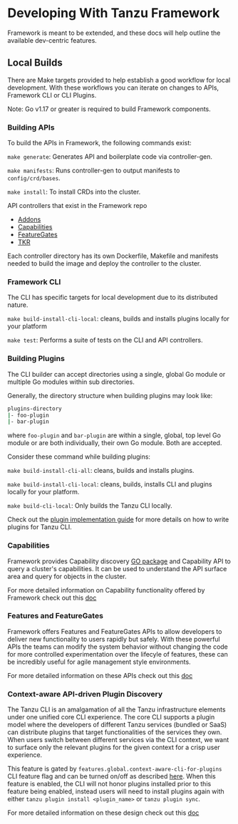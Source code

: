 # Developing With Tanzu Framework

Framework is meant to be extended, and these docs will help outline the available dev-centric features.

## Local Builds

There are Make targets provided to help establish a good workflow for local development.
With these workflows you can iterate on changes to APIs, Framework CLI or CLI Plugins.

Note: Go v1.17 or greater is required to build Framework components.

### Building APIs

To build the APIs in Framework, the following commands exist:

`make generate`: Generates API and boilerplate code via controller-gen.

`make manifests`: Runs controller-gen to output manifests to `config/crd/bases`.

`make install`: To install CRDs into the cluster.

API controllers that exist in the Framework repo

* [Addons](https://github.com/vmware-tanzu/tanzu-framework/tree/main/addons)
* [Capabilities](https://github.com/vmware-tanzu/tanzu-framework/tree/main/pkg/v1/sdk/capabilities)
* [FeatureGates](https://github.com/vmware-tanzu/tanzu-framework/tree/main/pkg/v1/sdk/features)
* [TKR](https://github.com/vmware-tanzu/tanzu-framework/tree/main/pkg/v1/tkr)

Each controller directory has its own Dockerfile, Makefile and manifests needed to build the image and
deploy the controller to the cluster.

### Framework CLI

The CLI has specific targets for local development due to its distributed nature.

`make build-install-cli-local`: cleans, builds and installs plugins locally for
your platform

`make test`: Performs a suite of tests on the CLI and API controllers.

### Building Plugins

The CLI builder can accept directories using a single, global Go module
or multiple Go modules within sub directories.

Generally, the directory structure when building plugins may look like:

```sh
plugins-directory
|- foo-plugin
|- bar-plugin
```

where `foo-plugin` and `bar-plugin` are within a single, global, top level Go module
or are both individually, their own Go module. Both are accepted.

Consider these command while building plugins:

`make build-install-cli-all`: cleans, builds and installs plugins.

`make build-install-cli-local`: cleans, builds, installs CLI and plugins locally
for your platform.

`make build-cli-local`: Only builds the Tanzu CLI locally.

Check out the [plugin implementation guide](../../cli/core/docs/cli/plugin_implementation_guide.md)
for more details on how to write plugins for Tanzu CLI.

### Capabilities

Framework provides Capability discovery
[GO package](https://github.com/vmware-tanzu/tanzu-framework/tree/main/pkg/v1/sdk/capabilities/discovery)
and Capability API to query a cluster's capabilities. It can be used to understand the API surface area and query for
objects in the cluster.

For more detailed information on Capability functionality offered by Framework check out this
[doc](../api-machinery/capability-discovery.md)

### Features and FeatureGates

Framework offers Features and FeatureGates APIs to allow developers to deliver new functionality to users rapidly but
safely. With these powerful APIs the teams can modify the system behavior without changing the code for more controlled
experimentation over the lifecyle of features, these can be incredibly useful for agile management style environments.

For more detailed information on these APIs check out this [doc](../api-machinery/features-and-featuregates.md)

### Context-aware API-driven Plugin Discovery

The Tanzu CLI is an amalgamation of all the Tanzu infrastructure elements under one unified core CLI experience. The core CLI supports a plugin model where the developers of different Tanzu services (bundled or SaaS) can distribute plugins that target functionalities of the services they own. When users switch between different services via the CLI context, we want to surface only the relevant plugins for the given context for a crisp user experience.

This feature is gated by `features.global.context-aware-cli-for-plugins` CLI feature flag and can be turned on/off as described [here](../../cli/core/docs/cli/config-features.md). When this feature is enabled, the CLI will not honor plugins installed prior to this feature being enabled, instead users will need to install plugins again with either `tanzu plugin install <plugin_name>` or `tanzu plugin sync`.

For more detailed information on these design check out this [doc](../../cli/core/docs/design/context-aware-plugin-discovery-design.md)
